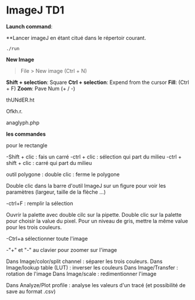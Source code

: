 # ImageJ TD1

**Launch command**:

**Lancer imageJ en étant citué dans le répertoir courant.

```shell
./run
```

**New Image**
> File > New image (Ctrl + N)

**Shift + selection**: Square
**Ctrl + selection**: Expend from the cursor
**Fill**: (Ctrl + F)
**Zoom**: Pave Num (+ / -)

thUNdER.ht



Ofkh.r.


anaglyph.php

**les commandes**

pour le rectangle

-Shift + clic : fais un carré
-ctrl + clic : sélection qui part du milieu
-ctrl + shift + clic : carré qui part du milieu

outil polygone : double clic : ferme le polygone

Double clic dans la barre d'outil ImageJ sur un figure pour voir les paramètres (largeur, taille de la flèche ...)

-ctrl+F : remplir la sélection

Ouvrir la palette avec double cilc sur la pipette. Double clic sur la palette pour choisir la value du pixel. Pour un niveau de gris, mettre la même value pour les trois couleurs.

-Ctrl+a sélectionner toute l'image

-"+" et "-" au clavier pour zoomer sur l'image

Dans Image/color/split channel : séparer les trois couleurs.
Dans Image/lookup table (LUT) : inverser les couleurs
Dans Image/Transfer : rotation de l'image
Dans Image/scale : redimentionner l'image

Dans Analyze/Plot profile : analyse les valeurs d'un tracé (et possibilité de save au format .csv)


```shell
